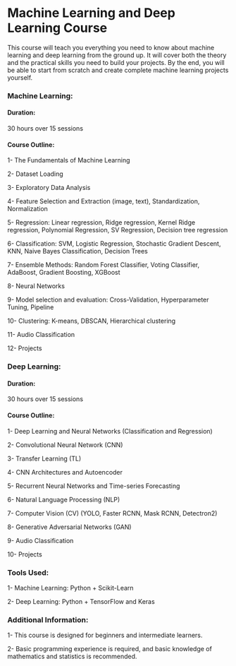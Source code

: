 # Machine Learning and Deep Learning Course

This course will teach you everything you need to know about machine learning and deep learning from the ground up. It will cover both the theory and the practical skills you need to build your projects. By the end, you will be able to start from scratch and create complete machine learning projects yourself.

### Machine Learning:
#### Duration: 
30 hours over 15 sessions
#### Course Outline:
1- The Fundamentals of Machine Learning

2- Dataset Loading

3- Exploratory Data Analysis

4- Feature Selection and Extraction (image, text), Standardization, Normalization

5- Regression: Linear regression, Ridge regression, Kernel Ridge regression, Polynomial Regression, SV Regression, Decision tree regression

6- Classification: SVM, Logistic Regression, Stochastic Gradient Descent, KNN, Naive Bayes Classification, Decision Trees

7- Ensemble Methods: Random Forest Classifier, Voting Classifier, AdaBoost, Gradient Boosting, XGBoost

8- Neural Networks

9- Model selection and evaluation: Cross-Validation, Hyperparameter Tuning, Pipeline

10- Clustering: K-means, DBSCAN, Hierarchical clustering

11- Audio Classification

12- Projects

### Deep Learning:
#### Duration: 
30 hours over 15 sessions
#### Course Outline:
1- Deep Learning and Neural Networks (Classification and Regression)

2- Convolutional Neural Network (CNN)

3- Transfer Learning (TL)

4- CNN Architectures and Autoencoder

5- Recurrent Neural Networks and Time-series Forecasting

6- Natural Language Processing (NLP)

7- Computer Vision (CV) (YOLO, Faster RCNN, Mask RCNN, Detectron2)

8- Generative Adversarial Networks (GAN)

9- Audio Classification

10- Projects

### Tools Used:
1- Machine Learning: Python + Scikit-Learn

2- Deep Learning: Python + TensorFlow and Keras

### Additional Information:
1- This course is designed for beginners and intermediate learners.

2- Basic programming experience is required, and basic knowledge of mathematics and statistics is recommended.
